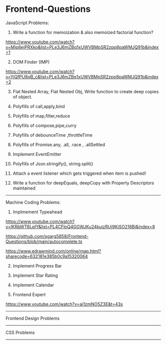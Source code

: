 # Frontend-Questions

JavaScript Problems:

1. Write a function for memoization & also memoized factorial function?

https://www.youtube.com/watch?v=Mip6ejPRXko&list=PLe3J6mZBq1xUWVBMpSR2zpp8paWMJQ91b&index=1

2. DOM Finder (IMP)

https://www.youtube.com/watch?v=YiQfPU8qB_c&list=PLe3J6mZBq1xUWVBMpSR2zpp8paWMJQ91b&index=2

3. Flat Nested Array, Flat Nested Obj, Write function to create deep copies of object.

4. Polyfills of call,apply,bind

5. Polyfills of map,filter,reduce

6. Polyfills of compose,pipe,curry

7. Polyfills of debounceTime ,throttleTime

8. Polyfills of Promise.any, .all, .race , .allSettled

9. Implement EventEmitter

10. Polyfills of Json.stringify(), string.split()

11. Attach a event listener which gets triggered when item is pushed!

12. Write a function for deepEquals, deepCopy with Property Descriptors maintained

****************************************************************************************************************

Machine Coding Problems:

1. Implmement Typeahead

https://www.youtube.com/watch?v=IKRbWT6LqIY&list=PL4CFloQ4GGWJKu24kuizRUj9KiSO216Bj&index=8

https://github.com/sgarg5858/Frontend-Questions/blob/main/autocomplete.ts

https://www.edrawmind.com/online/map.html?sharecode=632181e385b0c9a15320064

2. Implement Progress Bar

3. Implement Star Rating

4. Implement Calendar

5. Frontend Expert

https://www.youtube.com/watch?v=ai1zmNO5Z3E&t=43s



****************************************************************************************************************

Frontend Design Problems


****************************************************************************************************************

CSS Problems

****************************************************************************************************************
